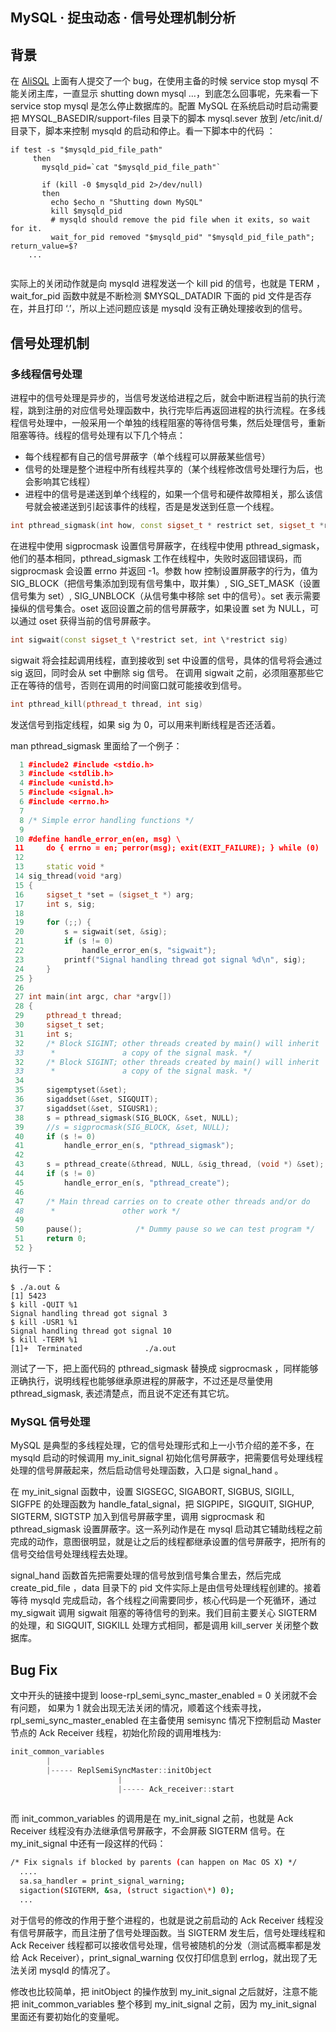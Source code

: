 ## MySQL · 捉虫动态 · 信号处理机制分析


    
## 背景

在 [AliSQL][0] 上面有人提交了一个 bug，在使用主备的时候  service stop mysql  不能关闭主库，一直显示 shutting down mysql …，到底怎么回事呢，先来看一下  service stop mysql  是怎么停止数据库的。配置 MySQL 在系统启动时启动需要把 MYSQL_BASEDIR/support-files 目录下的脚本 mysql.sever 放到 /etc/init.d/ 目录下，脚本来控制 mysqld 的启动和停止。看一下脚本中的代码 ：  

```LANG
if test -s "$mysqld_pid_file_path"
     then
       mysqld_pid=`cat "$mysqld_pid_file_path"`

       if (kill -0 $mysqld_pid 2>/dev/null)
       then
         echo $echo_n "Shutting down MySQL"
         kill $mysqld_pid
         # mysqld should remove the pid file when it exits, so wait for it.
         wait_for_pid removed "$mysqld_pid" "$mysqld_pid_file_path"; return_value=$?
	...
	

```


实际上的关闭动作就是向 mysqld 进程发送一个 kill pid 的信号，也就是 TERM ， wait_for_pid  函数中就是不断检测 $MYSQL_DATADIR 下面的 pid 文件是否存在，并且打印 ‘.’，所以上述问题应该是 mysqld 没有正确处理接收到的信号。  

## 信号处理机制

### 多线程信号处理

进程中的信号处理是异步的，当信号发送给进程之后，就会中断进程当前的执行流程，跳到注册的对应信号处理函数中，执行完毕后再返回进程的执行流程。在多线程信号处理中，一般采用一个单独的线程阻塞的等待信号集，然后处理信号，重新阻塞等待。线程的信号处理有以下几个特点：  


* 每个线程都有自己的信号屏蔽字（单个线程可以屏蔽某些信号）
* 信号的处理是整个进程中所有线程共享的（某个线程修改信号处理行为后，也会影响其它线程）
* 进程中的信号是递送到单个线程的，如果一个信号和硬件故障相关，那么该信号就会被递送到引起该事件的线程，否是是发送到任意一个线程。


```cpp
int pthread_sigmask(int how, const sigset_t * restrict set, sigset_t *restrict oset);

```

在进程中使用 sigprocmask 设置信号屏蔽字，在线程中使用 pthread_sigmask，他们的基本相同，pthread_sigmask 工作在线程中，失败时返回错误码，而 sigprocmask 会设置 errno 并返回 -1。参数 how 控制设置屏蔽字的行为，值为 SIG_BLOCK（把信号集添加到现有信号集中，取并集）, SIG_SET_MASK（设置信号集为 set）, SIG_UNBLOCK（从信号集中移除 set 中的信号）。set 表示需要操纵的信号集合。oset 返回设置之前的信号屏蔽字，如果设置 set 为 NULL，可以通过 oset 获得当前的信号屏蔽字。  

```cpp
int sigwait(const sigset_t \*restrict set, int \*restrict sig)

```

sigwait 将会挂起调用线程，直到接收到 set 中设置的信号，具体的信号将会通过 sig 返回，同时会从 set 中删除 sig 信号。 在调用 sigwait 之前，必须阻塞那些它正在等待的信号，否则在调用的时间窗口就可能接收到信号。  

```cpp
int pthread_kill(pthread_t thread, int sig)

```

发送信号到指定线程，如果 sig 为 0，可以用来判断线程是否还活着。  


man pthread_sigmask 里面给了一个例子：  

```cpp
  1 #include2 #include <stdio.h>
  3 #include <stdlib.h>
  4 #include <unistd.h>
  5 #include <signal.h>
  6 #include <errno.h>
  7
  8 /* Simple error handling functions */
  9
 10 #define handle_error_en(en, msg) \
 11     do { errno = en; perror(msg); exit(EXIT_FAILURE); } while (0)
 12
 13     static void *
 14 sig_thread(void *arg)
 15 {
 16     sigset_t *set = (sigset_t *) arg;
 17     int s, sig;
 18
 19     for (;;) {
 20         s = sigwait(set, &sig);
 21         if (s != 0)
 22             handle_error_en(s, "sigwait");
 23         printf("Signal handling thread got signal %d\n", sig);
 24     }
 25 }
 26
 27 int main(int argc, char *argv[])
 28 {
 29     pthread_t thread;
 30     sigset_t set;
 31     int s;
 32     /* Block SIGINT; other threads created by main() will inherit
 33      *               a copy of the signal mask. */                                                                                                
 32     /* Block SIGINT; other threads created by main() will inherit
 33      *               a copy of the signal mask. */
 34
 35     sigemptyset(&set);
 36     sigaddset(&set, SIGQUIT);
 37     sigaddset(&set, SIGUSR1);
 38     s = pthread_sigmask(SIG_BLOCK, &set, NULL);
 39     //s = sigprocmask(SIG_BLOCK, &set, NULL);
 40     if (s != 0)
 41         handle_error_en(s, "pthread_sigmask");
 42
 43     s = pthread_create(&thread, NULL, &sig_thread, (void *) &set);
 44     if (s != 0)
 45         handle_error_en(s, "pthread_create");
 46
 47     /* Main thread carries on to create other threads and/or do
 48      *               other work */
 49
 50     pause();            /* Dummy pause so we can test program */
 51     return 0;
 52 }

```

执行一下：  

```LANG
$ ./a.out &
[1] 5423
$ kill -QUIT %1
Signal handling thread got signal 3
$ kill -USR1 %1
Signal handling thread got signal 10
$ kill -TERM %1
[1]+  Terminated              ./a.out

```

测试了一下，把上面代码的 pthread_sigmask 替换成 sigprocmask ，同样能够正确执行，说明线程也能够继承原进程的屏蔽字，不过还是尽量使用 pthread_sigmask, 表述清楚点，而且说不定还有其它坑。  

### MySQL 信号处理

MySQL 是典型的多线程处理，它的信号处理形式和上一小节介绍的差不多，在 mysqld 启动的时候调用 my_init_signal 初始化信号屏蔽字，把需要信号处理线程处理的信号屏蔽起来，然后启动信号处理函数，入口是 signal_hand 。  


在 my_init_signal 函数中，设置 SIGSEGC, SIGABORT, SIGBUS, SIGILL, SIGFPE 的处理函数为 handle_fatal_signal，把 SIGPIPE，SIGQUIT, SIGHUP, SIGTERM, SIGTSTP 加入到信号屏蔽字里，调用 sigprocmask 和 pthread_sigmask 设置屏蔽字。这一系列动作是在 mysql 启动其它辅助线程之前完成的动作，意图很明显，就是让之后的线程都继承设置的信号屏蔽字，把所有的信号交给信号处理线程去处理。  


signal_hand 函数首先把需要处理的信号放到信号集合里去，然后完成 create_pid_file ，data 目录下的 pid 文件实际上是由信号处理线程创建的。接着等待 mysqld 完成启动，各个线程之间需要同步，核心代码是一个死循环，通过 my_sigwait 调用 sigwait 阻塞的等待信号的到来。我们目前主要关心 SIGTERM 的处理，和 SIGQUIT, SIGKILL 处理方式相同，都是调用 kill_server 关闭整个数据库。  

## Bug Fix

文中开头的链接中提到 loose-rpl_semi_sync_master_enabled = 0 关闭就不会有问题， 如果为 1 就会出现无法关闭的情况，顺着这个线索寻找，rpl_semi_sync_master_enabled 在主备使用 semisync 情况下控制启动 Master 节点的 Ack Receiver 线程，初始化阶段的调用堆栈为:  

```cpp
init_common_variables
		|
		|----- ReplSemiSyncMaster::initObject
						|
						|----- Ack_receiver::start
								

```

而 init_common_variables 的调用是在 my_init_signal 之前，也就是 Ack Receiver 线程没有办法继承信号屏蔽字，不会屏蔽 SIGTERM 信号。在 my_init_signal 中还有一段这样的代码：  

```bash
/* Fix signals if blocked by parents (can happen on Mac OS X) */
  ....
  sa.sa_handler = print_signal_warning;
  sigaction(SIGTERM, &sa, (struct sigaction\*) 0);
  ...

```

对于信号的修改的作用于整个进程的，也就是说之前启动的 Ack Receiver 线程没有信号屏蔽字，而且注册了信号处理函数。当 SIGTERM 发生后，信号处理线程和 Ack Receiver 线程都可以接收信号处理，信号被随机的分发（测试高概率都是发给 Ack Receiver），print_signal_warning 仅仅打印信息到 errlog，就出现了无法关闭 mysqld 的情况了。  


修改也比较简单，把 initObject 的操作放到 my_init_signal 之后就好，注意不能把 init_common_variables 整个移到 my_init_signal 之前，因为 my_init_signal 里面还有要初始化的变量呢。  


[0]: https://github.com/alibaba/AliSQL/issues/68